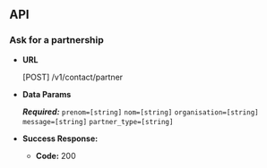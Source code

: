 ## API

### Ask for a partnership

* **URL**

  [POST] /v1/contact/partner

* **Data Params**

  ***Required:***
   `prenom=[string]`
   `nom=[string]`
   `organisation=[string]`
   `message=[string]`
   `partner_type=[string]`

* **Success Response:**

  * **Code:** 200